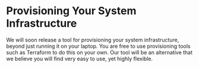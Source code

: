 # Provisioning Your System Infrastructure

We will soon release a tool for provisioning your system infrastructure, beyond just running it on your laptop. You are free to use provisioning tools such as Terraform to do this on your own. Our tool will be an alternative that we believe you will find very easy to use, yet highly flexible.&#x20;
